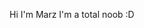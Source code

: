 Hi I'm Marz
I'm a total noob :D

<!---
MarzHater/MarzHater is a ✨ special ✨ repository because its `README.md` (this file) appears on your GitHub profile.
You can click the Preview link to take a look at your changes.
--->
